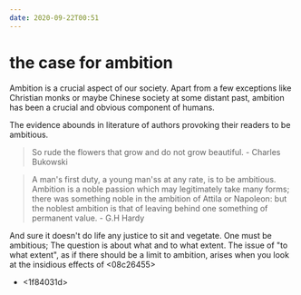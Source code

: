 ```yaml
---
date: 2020-09-22T00:51
---
```


# the case for ambition


Ambition is a crucial aspect of our society. Apart from a few exceptions like Christian monks or maybe Chinese society at some distant past, ambition has been  a crucial and obvious component of humans.

The evidence abounds in literature of authors provoking their readers to be ambitious.

> So rude the flowers that grow and do not grow beautiful. - Charles Bukowski  


> A man's first duty, a young man'ss at any rate, is to be ambitious. Ambition is a noble passion which may legitimately take many forms; there was something noble in the ambition of Attila or Napoleon: but the noblest ambition is that of leaving behind one something of permanent value. - G.H Hardy

And sure it doesn't do life any justice to sit and vegetate. One must be ambitious; The question is about what and to what extent.
The issue of "to what extent", as if there should be a limit to ambition, arises when you look at the insidious effects of <08c26455>

- <1f84031d>
